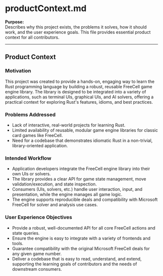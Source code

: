 # productContext.md

**Purpose:**  
Describes why this project exists, the problems it solves, how it should work, and the user experience goals. This file provides essential product context for all contributors.

---

## Product Context

### Motivation

This project was created to provide a hands-on, engaging way to learn the Rust programming language by building a robust, reusable FreeCell game engine library. The library is designed to be integrated into a variety of applications, such as terminal UIs, graphical UIs, and AI solvers, offering a practical context for exploring Rust's features, idioms, and best practices.

### Problems Addressed

- Lack of interactive, real-world projects for learning Rust.
- Limited availability of reusable, modular game engine libraries for classic card games like FreeCell.
- Need for a codebase that demonstrates idiomatic Rust in a non-trivial, library-oriented application.

### Intended Workflow

- Application developers integrate the FreeCell engine library into their own UIs or solvers.
- The library provides a clear API for game state management, move validation/execution, and state inspection.
- Consumers (UIs, solvers, etc.) handle user interaction, input, and presentation, while the engine manages all game logic.
- The engine supports reproducible deals and compatibility with Microsoft FreeCell for solver and analysis use cases.

### User Experience Objectives

- Provide a robust, well-documented API for all core FreeCell actions and state queries.
- Ensure the engine is easy to integrate with a variety of frontends and tools.
- Guarantee compatibility with the original Microsoft FreeCell deals for any given game number.
- Deliver a codebase that is easy to read, understand, and extend, supporting the learning goals of contributors and the needs of downstream consumers.
